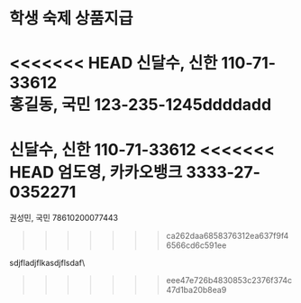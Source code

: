 # 학생 숙제 상품지급
<<<<<<< HEAD
신달수, 신한 110-71-33612   
홍길동, 국민 123-235-1245ddddadd
=======
신달수, 신한 110-71-33612
<<<<<<< HEAD
엄도영, 카카오뱅크 3333-27-0352271
=======
권성민, 국민 78610200077443   
>>>>>>> ca262daa6858376312ea637f9f46566cd6c591ee

sdjfladjflkasdjflsdaf\

>>>>>>> eee47e726b4830853c2376f374c47d1ba20b8ea9
